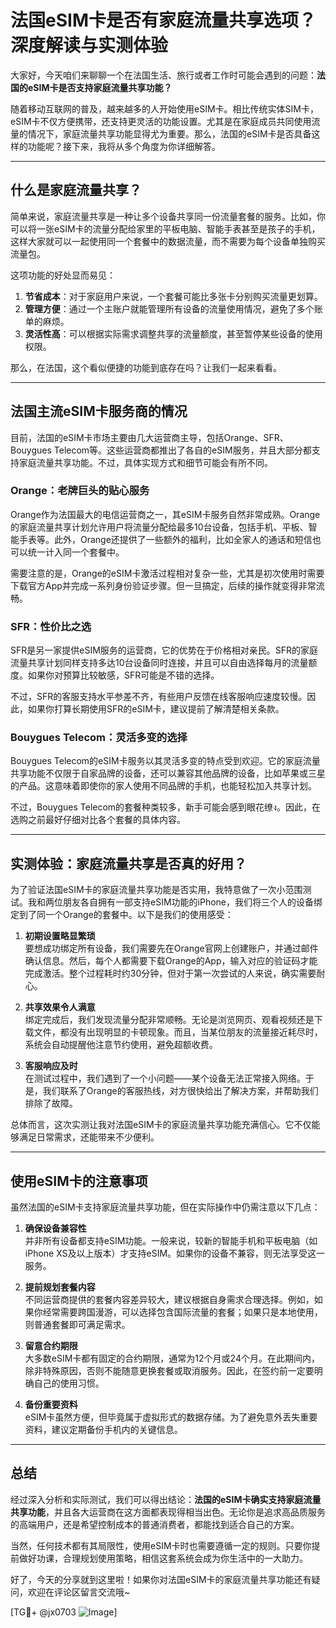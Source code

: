 # 法国eSIM卡是否有家庭流量共享选项？深度解读与实测体验

大家好，今天咱们来聊聊一个在法国生活、旅行或者工作时可能会遇到的问题：**法国的eSIM卡是否支持家庭流量共享功能？**

随着移动互联网的普及，越来越多的人开始使用eSIM卡。相比传统实体SIM卡，eSIM卡不仅方便携带，还支持更灵活的功能设置。尤其是在家庭成员共同使用流量的情况下，家庭流量共享功能显得尤为重要。那么，法国的eSIM卡是否具备这样的功能呢？接下来，我将从多个角度为你详细解答。

---

## 什么是家庭流量共享？

简单来说，家庭流量共享是一种让多个设备共享同一份流量套餐的服务。比如，你可以将一张eSIM卡的流量分配给家里的平板电脑、智能手表甚至是孩子的手机，这样大家就可以一起使用同一个套餐中的数据流量，而不需要为每个设备单独购买流量包。

这项功能的好处显而易见：
1. **节省成本**：对于家庭用户来说，一个套餐可能比多张卡分别购买流量更划算。
2. **管理方便**：通过一个主账户就能管理所有设备的流量使用情况，避免了多个账单的麻烦。
3. **灵活性高**：可以根据实际需求调整共享的流量额度，甚至暂停某些设备的使用权限。

那么，在法国，这个看似便捷的功能到底存在吗？让我们一起来看看。

---

## 法国主流eSIM卡服务商的情况

目前，法国的eSIM卡市场主要由几大运营商主导，包括Orange、SFR、Bouygues Telecom等。这些运营商都推出了各自的eSIM服务，并且大部分都支持家庭流量共享功能。不过，具体实现方式和细节可能会有所不同。

### Orange：老牌巨头的贴心服务
Orange作为法国最大的电信运营商之一，其eSIM卡服务自然非常成熟。Orange的家庭流量共享计划允许用户将流量分配给最多10台设备，包括手机、平板、智能手表等。此外，Orange还提供了一些额外的福利，比如全家人的通话和短信也可以统一计入同一个套餐中。

需要注意的是，Orange的eSIM卡激活过程相对复杂一些，尤其是初次使用时需要下载官方App并完成一系列身份验证步骤。但一旦搞定，后续的操作就变得非常流畅。

### SFR：性价比之选
SFR是另一家提供eSIM服务的运营商，它的优势在于价格相对亲民。SFR的家庭流量共享计划同样支持多达10台设备同时连接，并且可以自由选择每月的流量额度。如果你对预算比较敏感，SFR可能是不错的选择。

不过，SFR的客服支持水平参差不齐，有些用户反馈在线客服响应速度较慢。因此，如果你打算长期使用SFR的eSIM卡，建议提前了解清楚相关条款。

### Bouygues Telecom：灵活多变的选择
Bouygues Telecom的eSIM卡服务以其灵活多变的特点受到欢迎。它的家庭流量共享功能不仅限于自家品牌的设备，还可以兼容其他品牌的设备，比如苹果或三星的产品。这意味着即使你的家人使用不同品牌的手机，也能轻松加入共享计划。

不过，Bouygues Telecom的套餐种类较多，新手可能会感到眼花缭ง。因此，在选购之前最好仔细对比各个套餐的具体内容。

---

## 实测体验：家庭流量共享是否真的好用？

为了验证法国eSIM卡的家庭流量共享功能是否实用，我特意做了一次小范围测试。我和两位朋友各自拥有一部支持eSIM功能的iPhone，我们将三个人的设备绑定到了同一个Orange的套餐中。以下是我们的使用感受：

1. **初期设置略显繁琐**  
   要想成功绑定所有设备，我们需要先在Orange官网上创建账户，并通过邮件确认信息。然后，每个人都需要下载Orange的App，输入对应的验证码才能完成激活。整个过程耗时约30分钟，但对于第一次尝试的人来说，确实需要耐心。

2. **共享效果令人满意**  
   绑定完成后，我们发现流量分配非常顺畅。无论是浏览网页、观看视频还是下载文件，都没有出现明显的卡顿现象。而且，当某位朋友的流量接近耗尽时，系统会自动提醒他注意节约使用，避免超额收费。

3. **客服响应及时**  
   在测试过程中，我们遇到了一个小问题——某个设备无法正常接入网络。于是，我们联系了Orange的客服热线，对方很快给出了解决方案，并帮助我们排除了故障。

总体而言，这次实测让我对法国eSIM卡的家庭流量共享功能充满信心。它不仅能够满足日常需求，还能带来不少便利。

---

## 使用eSIM卡的注意事项

虽然法国的eSIM卡支持家庭流量共享功能，但在实际操作中仍需注意以下几点：

1. **确保设备兼容性**  
   并非所有设备都支持eSIM功能。一般来说，较新的智能手机和平板电脑（如iPhone XS及以上版本）才支持eSIM。如果你的设备不兼容，则无法享受这一服务。

2. **提前规划套餐内容**  
   不同运营商提供的套餐内容差异较大，建议根据自身需求合理选择。例如，如果你经常需要跨国漫游，可以选择包含国际流量的套餐；如果只是本地使用，则普通套餐即可满足需求。

3. **留意合约期限**  
   大多数eSIM卡都有固定的合约期限，通常为12个月或24个月。在此期间内，除非特殊原因，否则不能随意更换套餐或取消服务。因此，在签约前一定要明确自己的使用习惯。

4. **备份重要资料**  
   eSIM卡虽然方便，但毕竟属于虚拟形式的数据存储。为了避免意外丢失重要资料，建议定期备份手机内的关键信息。

---

## 总结

经过深入分析和实际测试，我们可以得出结论：**法国的eSIM卡确实支持家庭流量共享功能**，并且各大运营商在这方面都表现得相当出色。无论你是追求高品质服务的高端用户，还是希望控制成本的普通消费者，都能找到适合自己的方案。

当然，任何技术都有其局限性，使用eSIM卡时也需要遵循一定的规则。只要你提前做好功课，合理规划使用策略，相信这套系统会成为你生活中的一大助力。

好了，今天的分享就到这里啦！如果你对法国eSIM卡的家庭流量共享功能还有疑问，欢迎在评论区留言交流哦~

[TG💪+ @jx0703 ![Image](https://github.com/user-attachments/assets/dbca1d08-cadb-493c-b0ec-ad6f7a83f270)]